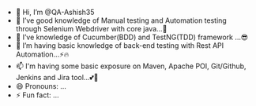 - 👋 Hi, I’m @QA-Ashish35
- 👀 I’ve good knowledge of Manual testing and Automation testing through Selenium Webdriver with core java...🥰
- 🌱 I’ve knowledge of Cucumber(BDD) and TestNG(TDD) framework ...😎
- 💞️ I’m having basic knowledge of back-end testing with Rest API Automation...⚡🔥
- 📫 I'm having some basic exposure on Maven, Apache POI, Git/Github, Jenkins and Jira tool...💕💞
- 😄 Pronouns: ...
- ⚡ Fun fact: ...

<!---
QA-Ashish35/QA-Ashish35 is a ✨ special ✨ repository because its `README.md` (this file) appears on your GitHub profile.
You can click the Preview link to take a look at your changes.
--->
